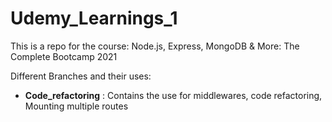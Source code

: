# Udemy_Learnings_1
This is a repo for the course:  Node.js, Express, MongoDB &amp; More: The Complete Bootcamp 2021

Different Branches and their uses:
- ****Code_refactoring**** : Contains the use for middlewares, code refactoring, Mounting multiple routes
